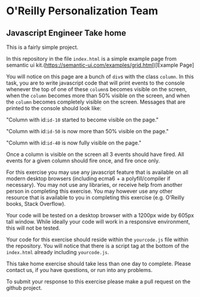 # O'Reilly Personalization Team
## Javascript Engineer Take home

This is a fairly simple project.

In this repository in the file `index.html` is a simple example page from
semantic ui kit.(https://semantic-ui.com/examples/grid.html)[Example Page]

You will notice on this page are a bunch of `div`s with the class `column`. In this task,
you are to write javascript code that will print events to the console whenever the top of
one of these `column`s becomes visible on the screen, when the `column` becomes more than 
50% visible on the screen, and when the `column` becomes completely visible on the screen.
Messages that are printed to the console should look like:

"Column with id:`id-10` started to become visible on the page."

"Column with id:`id-50` is now more than 50% visible on the page."

"Column with id:`id-40` is now fully visible on the page."

Once a column is visible on the screen all 3 events should have fired. All events for a
given column should fire once, and fire once only.

For this exercise you may use any javascript feature that is available on all modern
desktop browsers (including ecma6 + a polyfill/compiler if necessary). You may not use any 
libraries, or receive help from another person in completing this exercise. You may however 
use any other resource that is available to you in completing this 
exercise (e.g. O'Reilly books, Stack Overflow).

Your code will be tested on a desktop browser with a 1200px wide by 605px tall window. While
ideally your code will work in a responsive environment, this will not be tested.

Your code for this exercise should reside within the `yourcode.js` file within the repository.
You will notice that there is a script tag at the bottom of the `index.html` already including
`yourcode.js`.

This take home exercise should take less than one day to complete. Please contact us, if you
have questions, or run into any problems.

To submit your response to this exercise please make a pull request on the github project.
